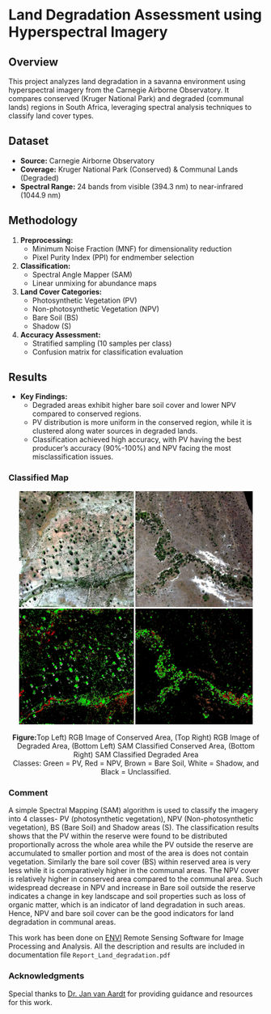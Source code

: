 # Land Degradation Assessment using Hyperspectral Imagery

## Overview
This project analyzes land degradation in a savanna environment using hyperspectral imagery from the Carnegie Airborne Observatory. It compares conserved (Kruger National Park) and degraded (communal lands) regions in South Africa, leveraging spectral analysis techniques to classify land cover types.

## Dataset
- **Source:** Carnegie Airborne Observatory
- **Coverage:** Kruger National Park (Conserved) & Communal Lands (Degraded)
- **Spectral Range:** 24 bands from visible (394.3 nm) to near-infrared (1044.9 nm)

## Methodology
1. **Preprocessing:**
   - Minimum Noise Fraction (MNF) for dimensionality reduction
   - Pixel Purity Index (PPI) for endmember selection
2. **Classification:**
   - Spectral Angle Mapper (SAM)
   - Linear unmixing for abundance maps
3. **Land Cover Categories:**
   - Photosynthetic Vegetation (PV)
   - Non-photosynthetic Vegetation (NPV)
   - Bare Soil (BS)
   - Shadow (S)
4. **Accuracy Assessment:**
   - Stratified sampling (10 samples per class)
   - Confusion matrix for classification evaluation

## Results
- **Key Findings:**
  - Degraded areas exhibit higher bare soil cover and lower NPV compared to conserved regions.
  - PV distribution is more uniform in the conserved region, while it is clustered along water sources in degraded lands.
  - Classification achieved high accuracy, with PV having the best producer’s accuracy (90%-100%) and NPV facing the most misclassification issues.

### Classified Map
<p align="center">
  <img src="./Conserved-Landuse7-Results/lanuse7_RGB_image.jpg" alt="Conserved Area" width="45%"/>
  <img src="./Degraded-Landuse2-Results/landuse2_RGB_image.jpg" alt="Communal Area" width="46%"/>
  <img src="./Conserved-Landuse7-Results/landuse_7_sam_classification_result.jpg" alt="Conserved Area Classification Result" width="45%"/>
  <img src="./Degraded-Landuse2-Results/landuse2_sam_classification_result.jpg" alt="Conserved Area Classification Result" width="46%"/>
</p>
<p align="center"><strong>Figure:</strong>Top Left) RGB Image of Conserved Area, (Top Right) RGB Image of Degraded Area, (Bottom Left) SAM Classified Conserved Area, (Bottom Right) SAM Classified Degraded Area<br>Classes: Green = PV, Red = NPV, Brown = Bare Soil, White = Shadow, and Black = Unclassified.</p>

### Comment 
A simple Spectral Mapping (SAM) algorithm is used to classify the imagery into 4 classes- PV (photosynthetic vegetation), NPV (Non-photosynthetic vegetation), BS (Bare Soil) and Shadow areas (S). The classification results shows that the PV within the reserve were found to be distributed proportionally across the whole area while the PV outside the reserve are accumulated to smaller portion and most of the area is does not contain vegetation. Similarly the bare soil cover (BS) within reserved area is very less while it is comparatively higher in the communal areas. The NPV cover is relatively higher in conserved area compared to the communal area. Such widespread decrease in NPV and increase in Bare soil outside the reserve indicates a change in key landscape and soil properties such as loss of organic matter, which is an indicator of land degradation in such areas. Hence, NPV and bare soil cover can be the good indicators for land degradation in communal areas.

This work has been done on [ENVI](https://www.nv5geospatialsoftware.com/Products/ENVI) Remote Sensing Software for Image Processing and Analysis. All the description and results are included in documentation file `Report_Land_degradation.pdf`

### Acknowledgments
Special thanks to [Dr. Jan van Aardt](https://www.rit.edu/directory/jvacis-jan-van-aardt) for providing guidance and resources for this work.

